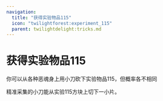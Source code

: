 ```yaml
---
navigation:
  title: "获得实验物品115"
  icon: "twilightforest:experiment_115"
  parent: twilightdelight:tricks.md
---
```


# 获得实验物品115

你可以从各种恶魂身上用小刀砍下实验物品115，但概率各不相同

<ItemImage id="twilightforest:experiment_115" />

精准采集的小刀能从实验115方块上切下一小片。

